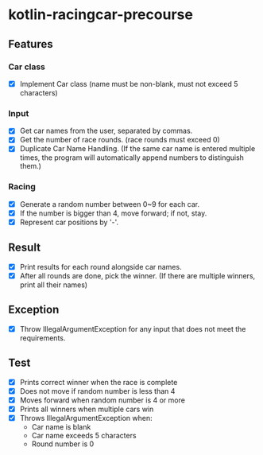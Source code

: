 # kotlin-racingcar-precourse

## Features

### Car class
- [x] Implement Car class (name must be non-blank, must not exceed 5 characters)

### Input
- [x] Get car names from the user, separated by commas.
- [x] Get the number of race rounds. (race rounds must exceed 0)
- [x] Duplicate Car Name Handling. (If the same car name is entered multiple times, the program will automatically append numbers to distinguish them.)

### Racing
- [x] Generate a random number between 0~9 for each car.
- [x] If the number is bigger than 4, move forward; if not, stay.
- [x] Represent car positions by '-'.

## Result
- [x] Print results for each round alongside car names.
- [x] After all rounds are done, pick the winner. (If there are multiple winners, print all their names)

## Exception
- [x] Throw IllegalArgumentException for any input that does not meet the requirements.

## Test

- [x] Prints correct winner when the race is complete
- [x] Does not move if random number is less than 4
- [x] Moves forward when random number is 4 or more
- [x] Prints all winners when multiple cars win
- [x] Throws IllegalArgumentException when:
    - Car name is blank
    - Car name exceeds 5 characters
    - Round number is 0

